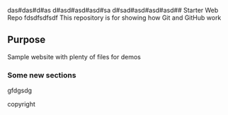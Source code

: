 
das#das#d#as
d#asd#asd#asd#sa
d#sad#asd#asd#asd## Starter Web Repo
fdsdfsdfsdf
This repository is for showing how Git and GitHub work

## Purpose

Sample website with plenty of files for demos


### Some new sections

gfdgsdg

copyright